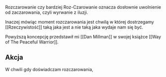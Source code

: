 Rozczarowanie czy bardziej Roz-Czarowanie oznacza dosłownie uwolnienie od zaczarowania, czyli wyrwanie z iluzji. 

Inaczej mówiąc moment rozczarowania jest chwilą w której dostrzegamy [[Rzeczywistość]] taką jaka jest a nie taką jaka wydaje nam się być. 

Powyższą koncepcję przedstawił mi [[Dan Millman]] w swojej książce [[Way of The Peaceful Warrior]].

## Akcja
W chwili gdy doświadczam rozczarowania, 
